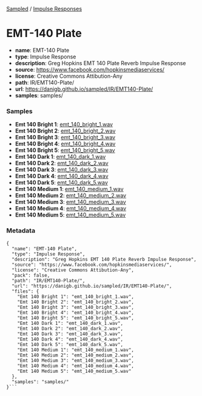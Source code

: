 [Sampled](https://danigb.github.io/sampled)
/
[Impulse Responses](https://danigb.github.io/sampled/IR)

# EMT-140 Plate

- __name__: EMT-140 Plate
- __type__: Impulse Response
- __description__: Greg Hopkins EMT 140 Plate Reverb Impulse Response
- __source__: https://www.facebook.com/hopkinsmediaservices/
- __license__: Creative Commons Attibution-Any
- __path__: IR/EMT140-Plate/
- __url__: https://danigb.github.io/sampled/IR/EMT140-Plate/
- __samples__: samples/

### Samples

- __Emt 140 Bright 1__: [emt_140_bright_1.wav](https://danigb.github.io/sampled/IR/EMT140-Plate/samples/emt_140_bright_1.wav)
- __Emt 140 Bright 2__: [emt_140_bright_2.wav](https://danigb.github.io/sampled/IR/EMT140-Plate/samples/emt_140_bright_2.wav)
- __Emt 140 Bright 3__: [emt_140_bright_3.wav](https://danigb.github.io/sampled/IR/EMT140-Plate/samples/emt_140_bright_3.wav)
- __Emt 140 Bright 4__: [emt_140_bright_4.wav](https://danigb.github.io/sampled/IR/EMT140-Plate/samples/emt_140_bright_4.wav)
- __Emt 140 Bright 5__: [emt_140_bright_5.wav](https://danigb.github.io/sampled/IR/EMT140-Plate/samples/emt_140_bright_5.wav)
- __Emt 140 Dark 1__: [emt_140_dark_1.wav](https://danigb.github.io/sampled/IR/EMT140-Plate/samples/emt_140_dark_1.wav)
- __Emt 140 Dark 2__: [emt_140_dark_2.wav](https://danigb.github.io/sampled/IR/EMT140-Plate/samples/emt_140_dark_2.wav)
- __Emt 140 Dark 3__: [emt_140_dark_3.wav](https://danigb.github.io/sampled/IR/EMT140-Plate/samples/emt_140_dark_3.wav)
- __Emt 140 Dark 4__: [emt_140_dark_4.wav](https://danigb.github.io/sampled/IR/EMT140-Plate/samples/emt_140_dark_4.wav)
- __Emt 140 Dark 5__: [emt_140_dark_5.wav](https://danigb.github.io/sampled/IR/EMT140-Plate/samples/emt_140_dark_5.wav)
- __Emt 140 Medium 1__: [emt_140_medium_1.wav](https://danigb.github.io/sampled/IR/EMT140-Plate/samples/emt_140_medium_1.wav)
- __Emt 140 Medium 2__: [emt_140_medium_2.wav](https://danigb.github.io/sampled/IR/EMT140-Plate/samples/emt_140_medium_2.wav)
- __Emt 140 Medium 3__: [emt_140_medium_3.wav](https://danigb.github.io/sampled/IR/EMT140-Plate/samples/emt_140_medium_3.wav)
- __Emt 140 Medium 4__: [emt_140_medium_4.wav](https://danigb.github.io/sampled/IR/EMT140-Plate/samples/emt_140_medium_4.wav)
- __Emt 140 Medium 5__: [emt_140_medium_5.wav](https://danigb.github.io/sampled/IR/EMT140-Plate/samples/emt_140_medium_5.wav)
### Metadata

```
{
  "name": "EMT-140 Plate",
  "type": "Impulse Response",
  "description": "Greg Hopkins EMT 140 Plate Reverb Impulse Response",
  "source": "https://www.facebook.com/hopkinsmediaservices/",
  "license": "Creative Commons Attibution-Any",
  "pack": false,
  "path": "IR/EMT140-Plate/",
  "url": "https://danigb.github.io/sampled/IR/EMT140-Plate/",
  "files": {
    "Emt 140 Bright 1": "emt_140_bright_1.wav",
    "Emt 140 Bright 2": "emt_140_bright_2.wav",
    "Emt 140 Bright 3": "emt_140_bright_3.wav",
    "Emt 140 Bright 4": "emt_140_bright_4.wav",
    "Emt 140 Bright 5": "emt_140_bright_5.wav",
    "Emt 140 Dark 1": "emt_140_dark_1.wav",
    "Emt 140 Dark 2": "emt_140_dark_2.wav",
    "Emt 140 Dark 3": "emt_140_dark_3.wav",
    "Emt 140 Dark 4": "emt_140_dark_4.wav",
    "Emt 140 Dark 5": "emt_140_dark_5.wav",
    "Emt 140 Medium 1": "emt_140_medium_1.wav",
    "Emt 140 Medium 2": "emt_140_medium_2.wav",
    "Emt 140 Medium 3": "emt_140_medium_3.wav",
    "Emt 140 Medium 4": "emt_140_medium_4.wav",
    "Emt 140 Medium 5": "emt_140_medium_5.wav"
  },
  "samples": "samples/"
}```
